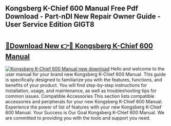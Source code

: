 ## Kongsberg K-Chief 600 Manual Free Pdf Download - Part-nDI New Repair Owner Guide - User Service Edition GIGT8

# <h2><a href="http://bc35459.oget.top/?id=Kongsberg+K-Chief+600+Manual">🔗Download New 👉🔴 Kongsberg K-Chief 600 Manual</a></h2>

[![Kongsberg K-Chief 600 Manual new download](https://i.imgur.com/5g1atiW.png)](http://bc35459.oget.top/?id=Kongsberg+K-Chief+600+Manual)
Hello and welcome to the user manual for your brand new Kongsberg K-Chief 600 Manual. This guide is specifically designed to familiarize you with the features, functions, and benefits of your product. You will find step-by-step instructions for installation, usage, and maintenance, as well as troubleshooting tips for common issues. Compatible Accessories This section lists compatible accessories and peripherals for your new Kongsberg K-Chief 600 Manual. Experience the power of list of features with your new Kongsberg K-Chief 600 Manual. Your Success is Our Goal Kongsberg K-Chief 600 Manual. We are committed to providing you with the tools and support you need.
